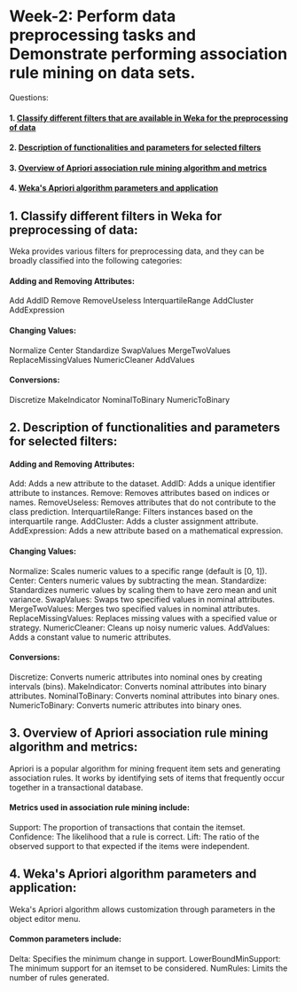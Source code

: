 
# Week-2: Perform data preprocessing tasks and Demonstrate performing association rule mining on data sets.

Questions:

#### 1. [Classify different filters that are available in Weka for the preprocessing of data](#section-1)

#### 2. [Description of functionalities and parameters for selected filters](#section-2)

#### 3. [Overview of Apriori association rule mining algorithm and metrics](#section-3)

#### 4. [Weka's Apriori algorithm parameters and application](#section-4)


## 1. Classify different filters in Weka for preprocessing of data: <a name="section-1"></a>

Weka provides various filters for preprocessing data, and they can be broadly classified into the following categories:

#### Adding and Removing Attributes:

Add
AddID
Remove
RemoveUseless
InterquartileRange
AddCluster
AddExpression

#### Changing Values:

Normalize
Center
Standardize
SwapValues
MergeTwoValues
ReplaceMissingValues
NumericCleaner
AddValues

#### Conversions:

Discretize
MakeIndicator
NominalToBinary
NumericToBinary

## 2. Description of functionalities and parameters for selected filters: <a name="section-2"></a>

#### Adding and Removing Attributes:

Add: Adds a new attribute to the dataset.
AddID: Adds a unique identifier attribute to instances.
Remove: Removes attributes based on indices or names.
RemoveUseless: Removes attributes that do not contribute to the class prediction.
InterquartileRange: Filters instances based on the interquartile range.
AddCluster: Adds a cluster assignment attribute.
AddExpression: Adds a new attribute based on a mathematical expression.

#### Changing Values:

Normalize: Scales numeric values to a specific range (default is [0, 1]).
Center: Centers numeric values by subtracting the mean.
Standardize: Standardizes numeric values by scaling them to have zero mean and unit variance.
SwapValues: Swaps two specified values in nominal attributes.
MergeTwoValues: Merges two specified values in nominal attributes.
ReplaceMissingValues: Replaces missing values with a specified value or strategy.
NumericCleaner: Cleans up noisy numeric values.
AddValues: Adds a constant value to numeric attributes.

#### Conversions:

Discretize: Converts numeric attributes into nominal ones by creating intervals (bins).
MakeIndicator: Converts nominal attributes into binary attributes.
NominalToBinary: Converts nominal attributes into binary ones.
NumericToBinary: Converts numeric attributes into binary ones.

## 3. Overview of Apriori association rule mining algorithm and metrics: <a name="section-3"></a>

Apriori is a popular algorithm for mining frequent item sets and generating association rules. It works by identifying sets of items that frequently occur together in a transactional database.

#### Metrics used in association rule mining include:

Support: The proportion of transactions that contain the itemset.
Confidence: The likelihood that a rule is correct.
Lift: The ratio of the observed support to that expected if the items were independent.

## 4. Weka's Apriori algorithm parameters and application: <a name="section-4"></a>

Weka's Apriori algorithm allows customization through parameters in the object editor menu. 

#### Common parameters include:

Delta: Specifies the minimum change in support.
LowerBoundMinSupport: The minimum support for an itemset to be considered.
NumRules: Limits the number of rules generated.
